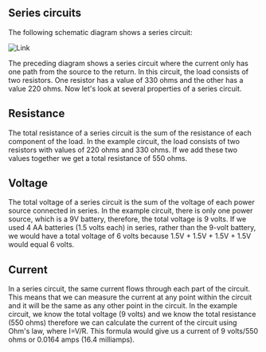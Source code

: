 ## Series circuits
The following schematic diagram shows a series circuit:

![Link](https://images5.alphacoders.com/716/716583.jpg)

The preceding diagram shows a series circuit where the current only has
one path from the source to the return. In this circuit, the load consists of
two resistors. One resistor has a value of 330 ohms and the other has a
value 220 ohms. Now let's look at several properties of a series circuit.


## Resistance

The total resistance of a series circuit is the sum of the resistance of each
component of the load. In the example circuit, the load consists of two
resistors with values of 220 ohms and 330 ohms. If we add these two values
together we get a total resistance of 550 ohms.



## Voltage
The total voltage of a series circuit is the sum of the voltage of each power
source connected in series. In the example circuit, there is only one power
source, which is a 9V battery, therefore, the total voltage is 9 volts. If we
used 4 AA batteries (1.5 volts each) in series, rather than the 9-volt battery,
we would have a total voltage of 6 volts because 1.5V + 1.5V + 1.5V +
1.5V would equal 6 volts.


## Current
In a series circuit, the same current flows through each part of the circuit.
This means that we can measure the current at any point within the circuit
and it will be the same as any other point in the circuit.
In the example circuit, we know the total voltage (9 volts) and we know the
total resistance (550 ohms) therefore we can calculate the current of the
circuit using Ohm's law, where I=V/R. This formula would give us a current
of 9 volts/550 ohms or 0.0164 amps (16.4 milliamps).
